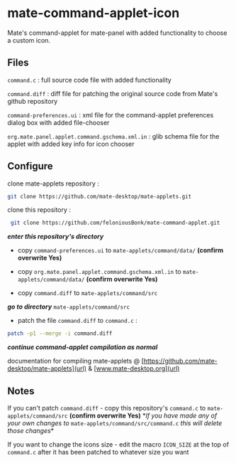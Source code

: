 # mate-command-applet-icon                                                                                                                                           
Mate's command-applet for mate-panel with added functionality to choose a custom icon. 

## Files
`command.c` : full source code file with added functionality

`command.diff` : diff file for patching the original source code from Mate's github repository

`command-preferences.ui` : xml file for the command-applet preferences dialog box with added file-chooser

`org.mate.panel.applet.command.gschema.xml.in` : glib schema file for the applet with added key info for icon chooser

## Configure
clone mate-applets repository :
```bash 
git clone https://github.com/mate-desktop/mate-applets.git
```

clone this repository :
```bash
 git clone https://github.com/feloniousBonk/mate-command-applet.git
 ```
***enter this repository's directory***

- copy `command-preferences.ui` to `mate-applets/command/data/` **(confirm overwrite Yes)**

- copy `org.mate.panel.applet.command.gschema.xml.in` to `mate-applets/command/data/` **(confirm overwrite Yes)**

- copy `command.diff` to `mate-applets/command/src`

***go to directory*** `mate-applets/command/src` 

- patch the file `command.diff` to `command.c` :
```bash
patch -p1 --merge -i command.diff
 ```

***continue command-applet compilation as normal*** 

documentation for compiling mate-applets @ [https://github.com/mate-desktop/mate-applets](url) & [www.mate-desktop.org](url)

## Notes
If you can't patch `command.diff` - copy this repository's `command.c` to `mate-applets/command/src` **(confirm overwrite Yes)**  \*_If you have made any of your own changes to_ `mate-applets/command/src/command.c` _this will delete those changes_\*

If you want to change the icons size - edit the macro `ICON_SIZE` at the top of `command.c` after it has been patched to whatever size you want
